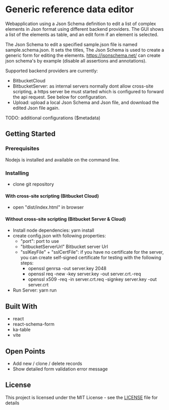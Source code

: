 # Generic reference data editor

Webapplication using a Json Schema definition to edit a list of complex elements in Json format using different backend providers.
The GUI shows a list of the elements as table, and an edit form if an element is selected.

The Json Schema to edit a specified sample.json file is named sample.schema.json. It sets the titles, The Json Schema is used to create a generic form for editing the elements. https://jsonschema.net/ can create json schema's by example (disable all assertions and annotations).

Supported backend providers are currently:
* BitbucketCloud
* BitbucketServer: as internal servers normally dont allow cross-site scripting, a https server be must started which is configured to forward the api request. See below for configuration.
* Upload: upload a local Json Schema and Json file, and download the edited Json file again.

TODO: additional configurations ($metadata)

## Getting Started

### Prerequisites
Nodejs is installed and available on the command line.

### Installing
* clone git repository

#### With cross-site scripting (Bitbucket Cloud)
* open "dist/index.html" in browser

#### Without cross-site scripting (Bitbucket Server & Cloud)
* Install node dependencies: yarn install
* create config.json with following properties:  
  - "port": port to use
  - "bitbucketServerUrl" Bitbucket server Url  
  - "sslKeyFile" + "sslCertFile": if you have no certificate for the server, you can create self-signed certificate for testing with the following steps:
    - openssl genrsa -out server.key 2048  
    - openssl req -new -key server.key -out server.crt.-req  
    - openssl x509 -req -in server.crt.req -signkey server.key -out server.crt  
* Run Server: yarn run

## Built With
* react
* react-schema-form
* ka-table
* vite

## Open Points
* Add new / clone / delete records
* Show detailed form validation error message

## License
This project is licensed under the MIT License - see the [LICENSE](LICENSE) file for details
